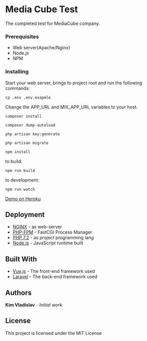 # Media Cube Test 

The completed test for MediaCube company.

### Prerequisites

* Web server(Apache/Nginx)
* Node.js
* NPM

### Installing

Start your web server, brings to project root and run the following commands:

```
cp .env .env.exapmle
```
Change the APP_URL and MIX_APP_URL variables to your host.
```
composer install
```

```
composer dump-autoload
```

```
php artisan key:generate
```

```
php artisan migrate
```

```
npm install
```
to build:
```
npm run build
```
to development:
```
npm run watch
```

[Demo on Heroku](http://pacific-wildwood-51090.herokuapp.com/grid) 

## Deployment

* [NGINX](https://docs.nginx.com/) - as web-server
* [PHP-FPM](https://php-fpm.org/) - FastCGI Process Manager
* [PHP 7.2](https://php.org/) - as project programming lang
* [Node.js](https://nodejs.org/en/) - JavaScript runtime built


## Built With

* [Vue.js](https://vuejs.org/v2/guide/) - The front-end framework used
* [Laravel](https://laravel.com/docs/5.7) - The back-end framework used


## Authors

**Kim Vladislav** - *Initial work*


## License

This project is licensed under the MIT License


